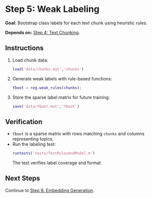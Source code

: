 # Step 5: Weak Labeling

**Goal:** Bootstrap class labels for each text chunk using heuristic rules.

**Depends on:** [Step 4: Text Chunking](step04_text_chunking.md).

## Instructions
1. Load chunk data:
   ```matlab
   load('data/chunks.mat','chunks')
   ```
2. Generate weak labels with rule-based functions:
   ```matlab
   Yboot = reg.weak_rules(chunks);
   ```
3. Store the sparse label matrix for future training:
   ```matlab
   save('data/Yboot.mat','Yboot')
   ```

## Verification
- `Yboot` is a sparse matrix with rows matching `chunks` and columns representing topics.
- Run the labeling test:
  ```matlab
  runtests('tests/TestRulesAndModel.m')
  ```
  The test verifies label coverage and format.

## Next Steps
Continue to [Step 6: Embedding Generation](step06_embedding_generation.md).

